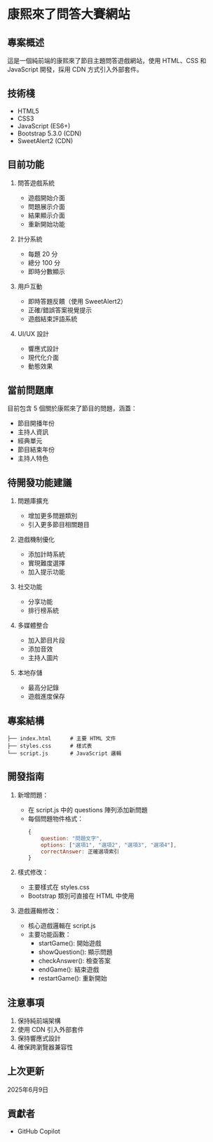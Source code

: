# 康熙來了問答大賽網站

## 專案概述
這是一個純前端的康熙來了節目主題問答遊戲網站，使用 HTML、CSS 和 JavaScript 開發，採用 CDN 方式引入外部套件。

## 技術棧
- HTML5
- CSS3
- JavaScript (ES6+)
- Bootstrap 5.3.0 (CDN)
- SweetAlert2 (CDN)

## 目前功能
1. 問答遊戲系統
   - 遊戲開始介面
   - 問題展示介面
   - 結果顯示介面
   - 重新開始功能

2. 計分系統
   - 每題 20 分
   - 總分 100 分
   - 即時分數顯示

3. 用戶互動
   - 即時答題反饋（使用 SweetAlert2）
   - 正確/錯誤答案視覺提示
   - 遊戲結束評語系統

4. UI/UX 設計
   - 響應式設計
   - 現代化介面
   - 動態效果

## 當前問題庫
目前包含 5 個關於康熙來了節目的問題，涵蓋：
- 節目開播年份
- 主持人資訊
- 經典單元
- 節目結束年份
- 主持人特色

## 待開發功能建議
1. 問題庫擴充
   - 增加更多問題類別
   - 引入更多節目相關題目

2. 遊戲機制優化
   - 添加計時系統
   - 實現難度選擇
   - 加入提示功能

3. 社交功能
   - 分享功能
   - 排行榜系統

4. 多媒體整合
   - 加入節目片段
   - 添加音效
   - 主持人圖片

5. 本地存儲
   - 最高分記錄
   - 遊戲進度保存

## 專案結構
```
├── index.html      # 主要 HTML 文件
├── styles.css      # 樣式表
└── script.js       # JavaScript 邏輯
```

## 開發指南
1. 新增問題：
   - 在 script.js 中的 questions 陣列添加新問題
   - 每個問題物件格式：
     ```javascript
     {
         question: "問題文字",
         options: ["選項1", "選項2", "選項3", "選項4"],
         correctAnswer: 正確選項索引
     }
     ```

2. 樣式修改：
   - 主要樣式在 styles.css
   - Bootstrap 類別可直接在 HTML 中使用

3. 遊戲邏輯修改：
   - 核心遊戲邏輯在 script.js
   - 主要功能函數：
     - startGame(): 開始遊戲
     - showQuestion(): 顯示問題
     - checkAnswer(): 檢查答案
     - endGame(): 結束遊戲
     - restartGame(): 重新開始

## 注意事項
1. 保持純前端架構
2. 使用 CDN 引入外部套件
3. 保持響應式設計
4. 確保跨瀏覽器兼容性

## 上次更新
2025年6月9日

## 貢獻者
- GitHub Copilot